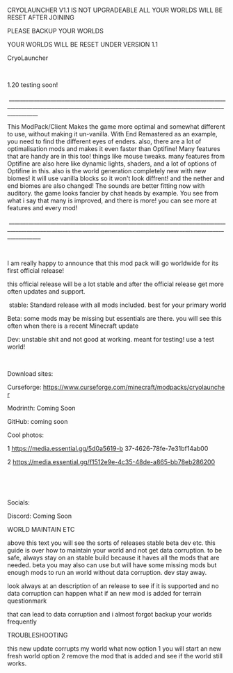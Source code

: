 CRYOLAUNCHER V1.1 IS NOT UPGRADEABLE ALL YOUR WORLDS WILL BE RESET AFTER JOINING

PLEASE BACKUP YOUR WORLDS 

YOUR WORLDS WILL BE RESET UNDER VERSION 1.1


CryoLauncher

 

1.20 testing soon!

 _______________________________________________________________________________________________________________________________________________________________________

This ModPack/Client Makes the game more optimal and somewhat different to use, without making it un-vanilla. With End Remastered as an example, you need to find the different eyes of enders. also, there are a lot of optimalisation mods and makes it even faster than Optifine! Many features that are handy are in this too! things like mouse tweaks. many features from Optifine are also here like dynamic lights, shaders, and a lot of options of Optifine in this. also is the world generation completely new with new biomes! it will use vanilla blocks so it won't look diffrent! and the nether and end biomes are also changed! The sounds are better fitting now with auditory. the game looks fancier by chat heads by example. You see from what i say that many is improved, and there is more! you can see more at features and every mod!

 ________________________________________________________________________________________________________________________________________________________________________

 

I am really happy to announce that this mod pack will go worldwide for its first official release!

this official release will be a lot stable and after the official release get more often updates and support.

 stable: Standard release with all mods included. best for your primary world

Beta: some mods may be missing but essentials are there. you will see this often when there is a recent Minecraft update

Dev: unstable shit and not good at working. meant for testing! use a test world!

 

Download sites:

Curseforge: https://www.curseforge.com/minecraft/modpacks/cryolauncher

Modrinth: Coming Soon

GitHub: coming soon

Cool photos:

1 https://media.essential.gg/5d0a5619-b  37-4626-78fe-7e31bf14ab00

2 https://media.essential.gg/f1512e9e-4c35-48de-a865-bb78eb286200

 

 

Socials:

Discord: Coming Soon


WORLD MAINTAIN ETC

above this text you will see the sorts of releases stable beta dev etc. this guide is over how to maintain your world and not get data corruption.
to be safe, always stay on an stable build because it haves all the mods that are needed. beta you may also can use but will have some missing mods but enough mods to run an world
without data corruption. dev stay away.

look always at an description of an release to see if it is supported and no data corruption can happen
what if an new mod is added for terrain questionmark

that can lead to data corruption and i almost forgot backup your worlds frequently

TROUBLESHOOTING

this new update corrupts my world what now
option 1 you will start an new fresh world 
option 2 remove the mod that is added and see if the world still works.

